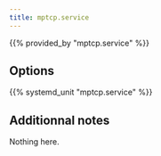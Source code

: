 ```yaml
---
title: mptcp.service
---
```


{{% provided_by "mptcp.service" %}}

## Options

{{% systemd_unit "mptcp.service" %}}

## Additionnal notes

Nothing here.
